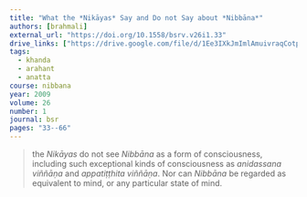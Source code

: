 ```yaml
---
title: "What the *Nikāyas* Say and Do not Say about *Nibbāna*"
authors: [brahmali]
external_url: "https://doi.org/10.1558/bsrv.v26i1.33"
drive_links: ["https://drive.google.com/file/d/1Ee3IXkJmImlAmuivraqCotp74ZzmZMer/view?usp=drivesdk"]
tags:
  - khanda
  - arahant
  - anatta
course: nibbana
year: 2009
volume: 26
number: 1
journal: bsr
pages: "33--66"
---
```


> the *Nikāyas* do not see *Nibbāna* as a form of consciousness, including such exceptional kinds of consciousness as *anidassana viññāṇa* and *appatiṭṭhita viññāṇa*. Nor can *Nibbāna* be regarded as equivalent to mind, or any particular state of mind.

